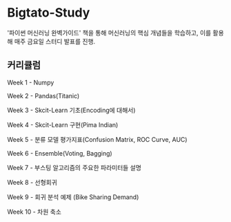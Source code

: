 # Bigtato-Study

'파이썬 머신러닝 완벽가이드' 책을 통해 머신러닝의 핵심 개념들을 학습하고, 이를 활용해 매주 금요일 스터디 발표를 진행.

## 커리큘럼
Week 1 - Numpy

Week 2 - Pandas(Titanic)

Week 3 - Skcit-Learn 기초(Encoding에 대해서)

Week 4 - Skcit-Learn 구현(Pima Indian)

Week 5 - 분류 모델 평가지표(Confusion Matrix, ROC Curve, AUC)

Week 6 - Ensemble(Voting, Bagging)

Week 7 - 부스팅 알고리즘의 주요한 파라미터들 설명

Week 8 - 선형회귀

Week 9 - 회귀 분석 예제 (Bike Sharing Demand)

Week 10 - 차원 축소
